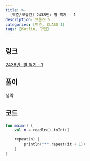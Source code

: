 ```yaml
---
title: >-
  [백준/코틀린] 2438번: 별 찍기 - 1
description: 브론즈 5
categories: [백준, CLASS 1]
tags: [Kotlin, 구현]
---
```


## 링크
[2438번: 별 찍기 - 1](https://www.acmicpc.net/problem/2438)

## 풀이
생략

## 코드
```kotlin
fun main() {
    val n = readln().toInt()

    repeat(n) {
        println("*".repeat(it + 1))
    }
}

```
